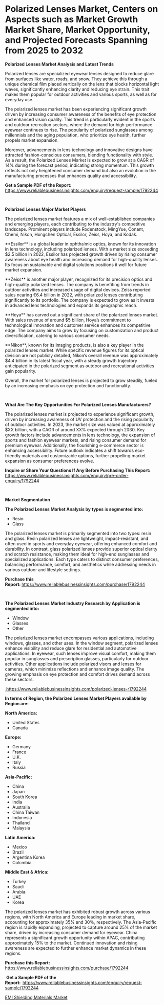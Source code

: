 <p><h1>Polarized Lenses Market, Centers on Aspects such as Market Growth Market Share, Market Opportunity, and Projected Forecasts Spanning from 2025 to 2032</h1></p><p><strong>Polarized Lenses Market Analysis and Latest Trends</strong></p>
<p><p>Polarized lenses are specialized eyewear lenses designed to reduce glare from surfaces like water, roads, and snow. They achieve this through a unique chemical film placed vertically on the lens that blocks horizontal light waves, significantly enhancing clarity and reducing eye strain. This trait makes them popular for outdoor activities and various sports, as well as for everyday use.</p><p>The polarized lenses market has been experiencing significant growth driven by increasing consumer awareness of the benefits of eye protection and enhanced vision quality. This trend is particularly evident in the sports and outdoor recreation sectors, where the demand for high-performance eyewear continues to rise. The popularity of polarized sunglasses among millennials and the aging population, who prioritize eye health, further propels market expansion.</p><p>Moreover, advancements in lens technology and innovative designs have attracted fashion-conscious consumers, blending functionality with style. As a result, the Polarized Lenses Market is expected to grow at a CAGR of 14% during the forecast period, indicating strong momentum. This growth reflects not only heightened consumer demand but also an evolution in the manufacturing processes that enhances quality and accessibility.</p></p>
<p><strong>Get a Sample PDF of the Report:&nbsp;</strong> <a href="https://www.reliablebusinessinsights.com/enquiry/request-sample/1792244?utm_campaign=2248&utm_medium=2&utm_source=Github&utm_content=ia&utm_term=01042025&utm_id=polarized-lenses">https://www.reliablebusinessinsights.com/enquiry/request-sample/1792244</a></p>
<p>&nbsp;</p>
<p><strong>Polarized Lenses Major Market Players</strong></p>
<p><p>The polarized lenses market features a mix of well-established companies and emerging players, each contributing to the industry's competitive landscape. Prominent players include Rodenstock, MingYue, Conant, Chemi, Nikon, Hongchen Optical, Essilor, Zeiss, Hoya, and Kodak.</p><p>**Essilor** is a global leader in ophthalmic optics, known for its innovation in lens technology, including polarized lenses. With a market size exceeding $2.5 billion in 2022, Essilor has projected growth driven by rising consumer awareness about eye health and increasing demand for high-quality lenses. Its focus on sustainable and digital solutions positions it well for future market expansion.</p><p>**Zeiss** is another major player, recognized for its precision optics and high-quality polarized lenses. The company is benefiting from trends in outdoor activities and increased usage of digital devices. Zeiss reported sales nearing €6.4 billion in 2022, with polarized lenses contributing significantly to its portfolio. The company is expected to grow as it invests in advanced lens technologies and expands its geographic reach.</p><p>**Hoya** has carved out a significant share of the polarized lenses market. With sales revenue of around $5 billion, Hoya’s commitment to technological innovation and customer service enhances its competitive edge. The company aims to grow by focusing on customization and product diversification, catering to various consumer needs.</p><p>**Nikon**, known for its imaging products, is also a key player in the polarized lenses market. While specific revenue figures for its optical division are not publicly detailed, Nikon’s overall revenue was approximately $4.4 billion in its latest fiscal year, with a steady growth trajectory anticipated in the polarized segment as outdoor and recreational activities gain popularity.</p><p>Overall, the market for polarized lenses is projected to grow steadily, fueled by an increasing emphasis on eye protection and functionality.</p></p>
<p>&nbsp;</p>
<p><strong>What Are The Key Opportunities For Polarized Lenses Manufacturers?</strong></p>
<p><p>The polarized lenses market is projected to experience significant growth, driven by increasing awareness of UV protection and the rising popularity of outdoor activities. In 2023, the market size was valued at approximately $XX billion, with a CAGR of around XX% expected through 2030. Key growth factors include advancements in lens technology, the expansion of sports and fashion eyewear markets, and rising consumer demand for premium eyewear. Additionally, the flourishing e-commerce sector is enhancing accessibility. Future outlook indicates a shift towards eco-friendly materials and customizable options, further propelling market expansion as consumer preferences evolve.</p></p>
<p><strong>Inquire or Share Your Questions If Any Before Purchasing This Report:</strong> <a href="https://www.reliablebusinessinsights.com/enquiry/pre-order-enquiry/1792244?utm_campaign=2248&utm_medium=2&utm_source=Github&utm_content=ia&utm_term=01042025&utm_id=polarized-lenses">https://www.reliablebusinessinsights.com/enquiry/pre-order-enquiry/1792244</a></p>
<p>&nbsp;</p>
<p><strong>Market Segmentation</strong></p>
<p><strong>The Polarized Lenses Market Analysis by types is segmented into:</strong></p>
<p><ul><li>Resin</li><li>Glass</li></ul></p>
<p><p>The polarized lenses market is primarily segmented into two types: resin and glass. Resin polarized lenses are lightweight, impact-resistant, and often used in sports and everyday eyewear, offering enhanced comfort and durability. In contrast, glass polarized lenses provide superior optical clarity and scratch resistance, making them ideal for high-end sunglasses and specialized applications. Each type caters to distinct consumer preferences, balancing performance, comfort, and aesthetics while addressing needs in various outdoor and lifestyle settings.</p></p>
<p><strong>Purchase this Report:&nbsp;</strong><a href="https://www.reliablebusinessinsights.com/purchase/1792244?utm_campaign=2248&utm_medium=2&utm_source=Github&utm_content=ia&utm_term=01042025&utm_id=polarized-lenses">https://www.reliablebusinessinsights.com/purchase/1792244</a></p>
<p>&nbsp;</p>
<p><strong>The Polarized Lenses Market Industry Research by Application is segmented into:</strong></p>
<p><ul><li>Window</li><li>Glasses</li><li>Other</li></ul></p>
<p><p>The polarized lenses market encompasses various applications, including windows, glasses, and other uses. In the window segment, polarized lenses enhance visibility and reduce glare for residential and automotive applications. In eyewear, such lenses improve visual comfort, making them popular in sunglasses and prescription glasses, particularly for outdoor activities. Other applications include polarized visors and lenses for cameras, which minimize reflections and enhance image quality. The growing emphasis on eye protection and comfort drives demand across these sectors.</p></p>
<p><a href="https://www.reliablebusinessinsights.com/polarized-lenses-r1792244?utm_campaign=2248&utm_medium=2&utm_source=Github&utm_content=ia&utm_term=01042025&utm_id=polarized-lenses">&nbsp;https://www.reliablebusinessinsights.com/polarized-lenses-r1792244</a></p>
<p><strong>In terms of Region, the Polarized Lenses Market Players available by Region are:</strong></p>
<p>
    <p> <strong> North America: </strong>
        <ul>
            <li>United States</li>
            <li>Canada</li>
        </ul>
        </p> 
    <p> <strong> Europe: </strong>
        <ul>
            <li>Germany</li>
            <li>France</li>
            <li>U.K.</li>
            <li>Italy</li>
            <li>Russia</li>
        </ul>
        </p> 
    <p> <strong> Asia-Pacific: </strong>
        <ul>
            <li>China</li>
            <li>Japan</li>
            <li>South Korea</li>
            <li>India</li>
            <li>Australia</li>
            <li>China Taiwan</li>
            <li>Indonesia</li>
            <li>Thailand</li>
            <li>Malaysia</li>
        </ul>
        </p> 
    <p> <strong> Latin America: </strong>
        <ul>
            <li>Mexico</li>
            <li>Brazil</li>
            <li>Argentina Korea</li>
            <li>Colombia</li>
        </ul>
        </p> 
    <p> <strong> Middle East & Africa: </strong>
        <ul>
            <li>Turkey</li>
            <li>Saudi</li>
            <li>Arabia</li>
            <li>UAE</li>
            <li>Korea</li>
        </ul>
    </p>
    </p>
<p><p>The polarized lenses market has exhibited robust growth across various regions, with North America and Europe leading in market share, accounting for approximately 35% and 30%, respectively. The Asia-Pacific region is rapidly expanding, projected to capture around 25% of the market share, driven by increasing consumer demand for eyewear. China represents a significant growth opportunity within APAC, contributing approximately 15% to the market. Continued innovation and rising awareness are expected to further enhance market dynamics in these regions.</p></p>
<p><strong>Purchase this Report: </strong><a href="https://www.reliablebusinessinsights.com/purchase/1792244?utm_campaign=2248&utm_medium=2&utm_source=Github&utm_content=ia&utm_term=01042025&utm_id=polarized-lenses">https://www.reliablebusinessinsights.com/purchase/1792244</a></p>
<p>&nbsp;<strong>Get a Sample PDF of the Report:&nbsp;&nbsp;</strong><a href="https://www.reliablebusinessinsights.com/enquiry/request-sample/1792244?utm_campaign=2248&utm_medium=2&utm_source=Github&utm_content=ia&utm_term=01042025&utm_id=polarized-lenses">https://www.reliablebusinessinsights.com/enquiry/request-sample/1792244</a></p>
<p><strong></strong></p>
<p><p><a href="https://github.com/castoriffic/Market-Research-Report-List-6/blob/main/emi-shielding-materials-market.md?utm_campaign=2248&utm_medium=2&utm_source=Github&utm_content=ia&utm_term=01042025&utm_id=polarized-lenses">EMI Shielding Materials Market</a></p></p>